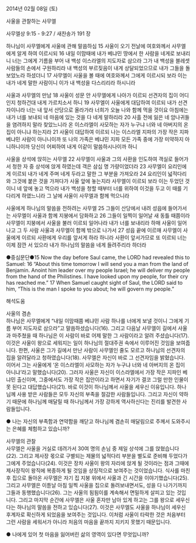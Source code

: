 2014년 02월 08일 (토)

사울을 관찰하는 사무엘



사무엘상 9:15 - 9:27 / 새찬송가 191 장


하나님이 사무엘에게 사울에 관해 말씀하심
15 사울이 오기 전날에 여호와께서 사무엘에게 알게 하여 이르시되 16 내일 이맘때에 내가 베냐민 땅에서 한 사람을 네게로 보내리니 너는 그에게 기름을 부어 내 백성 이스라엘의 지도자로 삼으라 그가 내 백성을 블레셋 사람들의 손에서 구원하리라 내 백성의 부르짖음이 내게 상달되었으므로 내가 그들을 돌보았노라 하셨더니 17 사무엘이 사울을 볼 때에 여호와께서 그에게 이르시되 보라 이는 내가 네게 말한 사람이니 이가 내 백성을 다스리리라 하시니라

사울과 사무엘의 만남
18 사울이 성문 안 사무엘에게 나아가 이르되 선견자의 집이 어디인지 청하건대 내게 가르치소서 하니 19 사무엘이 사울에게 대답하여 이르되 내가 선견자이니라 너는 내 앞서 산당으로 올라가라 너희가 오늘 나와 함께 먹을 것이요 아침에는 내가 너를 보내되 네 마음에 있는 것을 다 네게 말하리라 20 사흘 전에 잃은 네 암나귀들을 염려하지 말라 찾았느니라 온 이스라엘이 사모하는 자가 누구냐 너와 네 아버지의 온 집이 아니냐 하는지라 21 사울이 대답하여 이르되 나는 이스라엘 지파의 가장 작은 지파 베냐민 사람이 아니니이까 또 나의 가족은 베냐민 지파 모든 가족 중에 가장 미약하지 아니하니이까 당신이 어찌하여 내게 이같이 말씀하시나이까 하니

사울을 상석에 앉히는 사무엘
22 사무엘이 사울과 그의 사환을 인도하여 객실로 들어가서 청한 자 중 상석에 앉게 하였는데 객은 삼십 명 가량이었더라 23 사무엘이 요리인에게 이르되 내가 네게 주며 네게 두라고 말한 그 부분을 가져오라 24 요리인이 넓적다리와 그것에 붙은 것을 가져다가 사울 앞에 놓는지라 사무엘이 이르되 보라 이는 두었던 것이니 네 앞에 놓고 먹으라 내가 백성을 청할 때부터 너를 위하여 이것을 두고 이 때를 기다리게 하였느니라 그 날에 사울이 사무엘과 함께 먹으니라

사울에게 하나님의 말씀을 전하려는 사무엘 
25 그들이 산당에서 내려 성읍에 들어가서는 사무엘이 사울과 함께 지붕에서 담화하고 26 그들이 일찍이 일어날 새 동틀 때쯤이라 사무엘이 지붕에서 사울을 불러 이르되 일어나라 내가 너를 보내리라 하매 사울이 일어나고 그 두 사람 사울과 사무엘이 함께 밖으로 나가서 27 성읍 끝에 이르매 사무엘이 사울에게 이르되 사환에게 우리를 앞서게 하라 하니라 사환이 앞서가므로 또 이르되 너는 이제 잠깐 서 있으라 내가 하나님의 말씀을 네게 들려주리라 하더라

●중심문단●15 Now the day before Saul came, the LORD had revealed this to Samuel: 16 “About this time tomorrow I will send you a man from the land of Benjamin. Anoint him leader over my people Israel; he will deliver my people from the hand of the Philistines. I have looked upon my people, for their cry has reached me.” 17 When Samuel caught sight of Saul, the LORD said to him, “This is the man I spoke to you about; he will govern my people.”

해석도움





사울의 겸손  
하나님은 사무엘에게 “내일 이맘때쯤 베냐민 사람 하나를 너에게 보낼 것이니 그에게 기름 부어 지도자로 삼으라”고 말씀하셨습니다(16). 그리고 다음날 사무엘이 길에서 사울과 마주쳤을 때 하나님은 이 사람이 바로 어제 말한 그 사람이라고 알려 주셨습니다(17). 이것은 사울이 왕으로 세워지는 일이 하나님의 절대주권 속에서 이루어진 것임을 보여줍니다. 한편, 사울은 그가 길에서 만난 사람이 사무엘인 줄도 모르고 하나님의 선견자의 집을 알려달라고 청하였습니다(18). 사무엘은 자신이 바로 그 선견자임을 밝혔습니다. 이어서 그는 사울에게 ‘온 이스라엘이 사모하는 자가 누구냐 너와 네 아버지의 온 집이 아니냐’라고 말했습니다(20). 그러자 사울은 자신이 이스라엘에서 가장 작은 지파인 베냐민 출신이며, 그중에서도 가장 작은 집안이라고 하면서 자기가 결코 그럴 만한 인물이 못 된다고 대답했습니다(21). 바로 이것이 하나님께서 사울을 세우신 이유입니다. 하나님께 사용 받은 사람들은 모두 자신의 부족을 절감한 사람들입니다. 그리고 자신이 약하기 때문에 하나님께 매달릴 때 하나님께서 가장 강하게 역사하신다는 진리를 발견한 사람들입니다.  

● 나는 자신의 부족함과 연약함을 깨닫고 하나님께 겸손히 매달림으로 주께서 도와주시는 은혜를 체험하고 있습니까?

사무엘의 관찰  
사무엘은 사울을 거실로 데려가서 30여 명의 손님 중 제일 상석에 그를 앉혔습니다(22). 그리고 제사장 몫으로 구별되는 제물의 넓적다리 부분을 별도로 준비해 두었다가 그에게 주었습니다(24). 이것은 장차 사울이 왕의 자리에 앉게 될 것이라는 점과 그때에 제사장직이 왕직에 복종하게 될 것임을 상징적으로 보여주는 것이었습니다. 식사를 마친 후 집으로 돌아온 사무엘은 자기 집 지붕 위에서 사울과 긴 시간을 이야기했습니다(25). 그리고 사무엘은 이튿날 아침 일찍 사울을 집으로 돌려보내면서도, 성을 다 나가기까지 그들과 동행했습니다(26). 그는 사울의 됨됨이를 계속해서 면밀하게 살피고 있는 것입니다. 그리고 마지막 순간에 사무엘은 사울 혼자만 남아 있게 하고는 그를 왕으로 세우신다는 하나님의 말씀을 전하고 있습니다(27). 이것은 사무엘도 사울을 하나님이 세우신 후계자로 확신하게 되었음을 보여주는 것입니다. 이처럼 사울이 타락한 것은 처음부터 그런 사람을 세워서가 아니라 처음의 마음을 끝까지 지키지 못했기 때문입니다. 

● 나에게 있어 첫 마음을 잃어버린 삶의 영역이 있다면 무엇입니까?